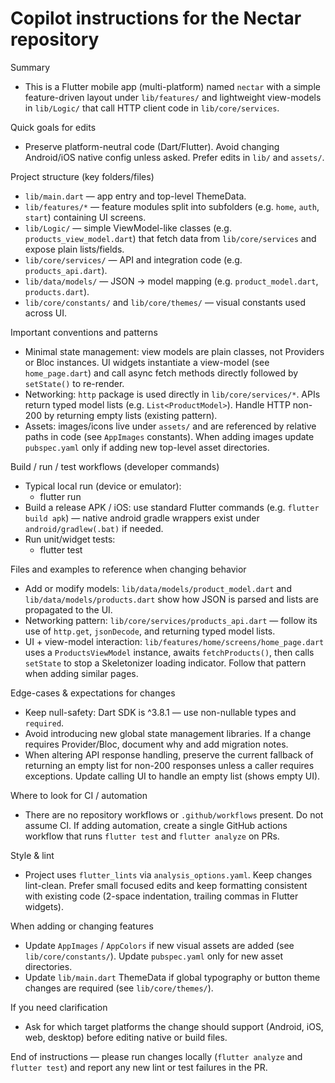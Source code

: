 <!--
Instructions for AI coding agents working on the Nectar Flutter app.
Keep this file concise and focused on repository-specific facts an agent needs
to be productive without asking trivial questions.
-->

# Copilot instructions for the Nectar repository

Summary
- This is a Flutter mobile app (multi-platform) named `nectar` with a simple
  feature-driven layout under `lib/features/` and lightweight view-models in
  `lib/Logic/` that call HTTP client code in `lib/core/services`.

Quick goals for edits
- Preserve platform-neutral code (Dart/Flutter). Avoid changing Android/iOS
  native config unless asked. Prefer edits in `lib/` and `assets/`.

Project structure (key folders/files)
- `lib/main.dart` — app entry and top-level ThemeData.
- `lib/features/*` — feature modules split into subfolders (e.g. `home`,
  `auth`, `start`) containing UI screens.
- `lib/Logic/` — simple ViewModel-like classes (e.g. `products_view_model.dart`) that
  fetch data from `lib/core/services` and expose plain lists/fields.
- `lib/core/services/` — API and integration code (e.g. `products_api.dart`).
- `lib/data/models/` — JSON -> model mapping (e.g. `product_model.dart`, `products.dart`).
- `lib/core/constants/` and `lib/core/themes/` — visual constants used across UI.

Important conventions and patterns
- Minimal state management: view models are plain classes, not Providers or
  Bloc instances. UI widgets instantiate a view-model (see `home_page.dart`) and
  call async fetch methods directly followed by `setState()` to re-render.
- Networking: `http` package is used directly in `lib/core/services/*`. APIs
  return typed model lists (e.g. `List<ProductModel>`). Handle HTTP non-200
  by returning empty lists (existing pattern).
- Assets: images/icons live under `assets/` and are referenced by relative
  paths in code (see `AppImages` constants). When adding images update
  `pubspec.yaml` only if adding new top-level asset directories.

Build / run / test workflows (developer commands)
- Typical local run (device or emulator):
  - flutter run
- Build a release APK / iOS: use standard Flutter commands (e.g. `flutter build apk`)
  — native android gradle wrappers exist under `android/gradlew(.bat)` if needed.
- Run unit/widget tests:
  - flutter test

Files and examples to reference when changing behavior
- Add or modify models: `lib/data/models/product_model.dart` and
  `lib/data/models/products.dart` show how JSON is parsed and lists are
  propagated to the UI.
- Networking pattern: `lib/core/services/products_api.dart` — follow its
  use of `http.get`, `jsonDecode`, and returning typed model lists.
- UI + view-model interaction: `lib/features/home/screens/home_page.dart` uses
  a `ProductsViewModel` instance, awaits `fetchProducts()`, then calls
  `setState` to stop a Skeletonizer loading indicator. Follow that pattern
  when adding similar pages.

Edge-cases & expectations for changes
- Keep null-safety: Dart SDK is ^3.8.1 — use non-nullable types and `required`.
- Avoid introducing new global state management libraries. If a change
  requires Provider/Bloc, document why and add migration notes.
- When altering API response handling, preserve the current fallback of
  returning an empty list for non-200 responses unless a caller requires
  exceptions. Update calling UI to handle an empty list (shows empty UI).

Where to look for CI / automation
- There are no repository workflows or `.github/workflows` present. Do not
  assume CI. If adding automation, create a single GitHub actions workflow
  that runs `flutter test` and `flutter analyze` on PRs.

Style & lint
- Project uses `flutter_lints` via `analysis_options.yaml`. Keep changes
  lint-clean. Prefer small focused edits and keep formatting consistent with
  existing code (2-space indentation, trailing commas in Flutter widgets).

When adding or changing features
- Update `AppImages` / `AppColors` if new visual assets are added (see
  `lib/core/constants/`). Update `pubspec.yaml` only for new asset directories.
- Update `lib/main.dart` ThemeData if global typography or button theme
  changes are required (see `lib/core/themes/`).

If you need clarification
- Ask for which target platforms the change should support (Android, iOS,
  web, desktop) before editing native or build files.

End of instructions — please run changes locally (`flutter analyze` and
`flutter test`) and report any new lint or test failures in the PR.
